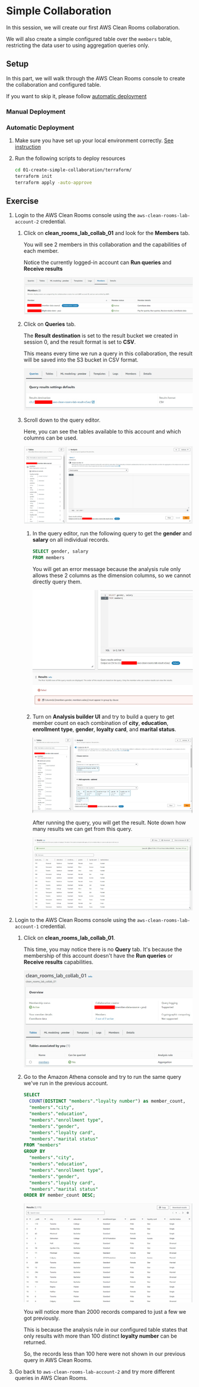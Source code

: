 # Simple Collaboration

In this session, we will create our first AWS Clean Rooms collaboration.

We will also create a simple configured table over the `members` table, restricting the data user to using aggregation queries only.

## Setup

In this part, we will walk through the AWS Clean Rooms console to create the collaboration and configured table.

If you want to skip it, please follow [automatic deployment](#automatic-deployment)

### Manual Deployment

### Automatic Deployment

1. Make sure you have set up your local environment correctly. [See instruction](/README.md#setup-your-environment)

1. Run the following scripts to deploy resources

   ```bash
   cd 01-create-simple-collaboration/terraform/
   terraform init
   terraform apply -auto-approve
   ```

## Exercise

1. Login to the AWS Clean Rooms console using the `aws-clean-rooms-lab-account-2` credential.

   1. Click on **clean_rooms_lab_collab_01** and look for the **Members** tab.

      You will see 2 members in this collaboration and the capabilities of each member.

      Notice the currently logged-in account can **Run queries** and **Receive results**

      ![](/images/01-create-simple-collaboration/01.png)

   1. Click on **Queries** tab.

      The **Result destination** is set to the result bucket we created in session 0, and the result format is set to **CSV**.

      This means every time we run a query in this collaboration, the result will be saved into the S3 bucket in CSV format.

      ![](/images/01-create-simple-collaboration/02.png)

   1. Scroll down to the query editor.

      Here, you can see the tables available to this account and which columns can be used.

      ![](/images/01-create-simple-collaboration/03.png)

      1. In the query editor, run the following query to get the **gender** and **salary** on all individual records.

         ```sql
         SELECT gender, salary
         FROM members
         ```

         You will get an error message because the analysis rule only allows these 2 columns as the dimension columns, so we cannot directly query them.

         ![](/images/01-create-simple-collaboration/04.png)

      1. Turn on **Analysis builder UI** and try to build a query to get member count on each combination of **city**, **education**, **enrollment type**, **gender**, **loyalty card**, and **marital status**.

         ![](/images/01-create-simple-collaboration/05.png)

         After running the query, you will get the result. Note down how many results we can get from this query.

         ![](/images/01-create-simple-collaboration/06.png)

1. Login to the AWS Clean Rooms console using the `aws-clean-rooms-lab-account-1` credential.

   1. Click on **clean_rooms_lab_collab_01**.

      This time, you may notice there is no **Query** tab. It's because the membership of this account doesn't have the **Run queries** or **Receive results** capabilities.

      ![](/images/01-create-simple-collaboration/07.png)

   1. Go to the Amazon Athena console and try to run the same query we've run in the previous account.

      ```sql
      SELECT
      	COUNT(DISTINCT "members"."loyalty number") as member_count,
      	"members"."city",
      	"members"."education",
      	"members"."enrollment type",
      	"members"."gender",
      	"members"."loyalty card",
      	"members"."marital status"
      FROM "members"
      GROUP BY
      	"members"."city",
      	"members"."education",
      	"members"."enrollment type",
      	"members"."gender",
      	"members"."loyalty card",
      	"members"."marital status"
      ORDER BY member_count DESC;
      ```

      ![](/images/01-create-simple-collaboration/08.png)

      You will notice more than 2000 records compared to just a few we got previously.

      This is because the analysis rule in our configured table states that only results with more than 100 distinct **loyalty number** can be returned.

      So, the records less than 100 here were not shown in our previous query in AWS Clean Rooms.

1. Go back to `aws-clean-rooms-lab-account-2` and try more different queries in AWS Clean Rooms.
